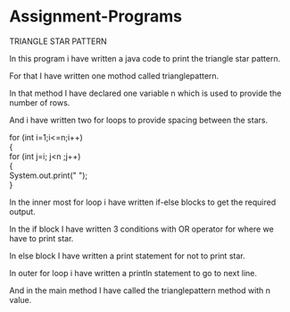# Assignment-Programs
TRIANGLE STAR PATTERN

In this program i have written a java code to print the triangle star pattern.

For that I have written one mothod called trianglepattern.

In that method I have declared one variable n which is used to provide the number of rows.

And i have written two for loops to provide spacing between the stars.


for (int i=1;i<=n;i++)  
{  
for (int j=i; j<n ;j++)   
{  
System.out.print(" ");  
}  



In the inner most for loop i have written if-else blocks to get the required output.

In the if block I have written 3 conditions with OR operator for where we have to print star.


In else block I have written a print statement for not to print star.

In outer for loop i have written a println statement to go to next line.


And in the main method I have called the trianglepattern method with n value.
